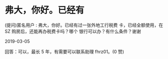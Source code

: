 # 弗大，你好。已经有

(提问)匿名用户 : 弗大，你好。已经有过一张外地工行税费 卡，已经全额使用，在 SZ 购房后，还能再办税费卡吗？哪个 银行可以办？有什么条件？谢谢

2019-03-05

回答：可以，最长 5 年，有需要可以联系助理 fhrz01。(0 赞)